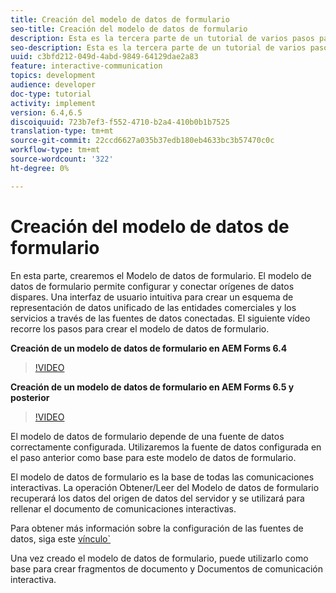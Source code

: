 ```yaml
---
title: Creación del modelo de datos de formulario
seo-title: Creación del modelo de datos de formulario
description: Esta es la tercera parte de un tutorial de varios pasos para crear su primer documento interactivo de comunicaciones. En esta parte, crearemos el Modelo de datos de formulario. El modelo de datos de formulario le permite configurar y conectarse a orígenes de datos dispares.Proporciona una interfaz de usuario intuitiva para crear un esquema de representación de datos unificado de entidades comerciales y servicios a través de fuentes de datos conectadas.El siguiente vídeo recorre los pasos para crear el modelo de datos de formulario.
seo-description: Esta es la tercera parte de un tutorial de varios pasos para crear su primer documento interactivo de comunicaciones. En esta parte, crearemos el Modelo de datos de formulario. El modelo de datos de formulario le permite configurar y conectarse a orígenes de datos dispares.Proporciona una interfaz de usuario intuitiva para crear un esquema de representación de datos unificado de entidades comerciales y servicios a través de fuentes de datos conectadas. El siguiente vídeo recorre los pasos para crear el modelo de datos de formulario.
uuid: c3bfd212-049d-4abd-9849-64129dae2a83
feature: interactive-communication
topics: development
audience: developer
doc-type: tutorial
activity: implement
version: 6.4,6.5
discoiquuid: 723b7ef3-f552-4710-b2a4-410b0b1b7525
translation-type: tm+mt
source-git-commit: 22ccd6627a035b37edb180eb4633bc3b57470c0c
workflow-type: tm+mt
source-wordcount: '322'
ht-degree: 0%

---
```



# Creación del modelo de datos de formulario

En esta parte, crearemos el Modelo de datos de formulario. El modelo de datos de formulario permite configurar y conectar orígenes de datos dispares. Una interfaz de usuario intuitiva para crear un esquema de representación de datos unificado de las entidades comerciales y los servicios a través de las fuentes de datos conectadas. El siguiente vídeo recorre los pasos para crear el modelo de datos de formulario.

**Creación de un modelo de datos de formulario en AEM Forms 6.4**
>[!VIDEO](https://video.tv.adobe.com/v/27763/?quality=9&learn=on)

**Creación de un modelo de datos de formulario en AEM Forms 6.5 y posterior**
>[!VIDEO](https://video.tv.adobe.com/v/27765?quality=9&learn=on)

El modelo de datos de formulario depende de una fuente de datos correctamente configurada. Utilizaremos la fuente de datos configurada en el paso anterior como base para este modelo de datos de formulario.

El modelo de datos de formulario es la base de todas las comunicaciones interactivas. La operación Obtener/Leer del Modelo de datos de formulario recuperará los datos del origen de datos del servidor y se utilizará para rellenar el documento de comunicaciones interactivas.

Para obtener más información sobre la configuración de las fuentes de datos, siga este [vínculo`](parttwo.md)

Una vez creado el modelo de datos de formulario, puede utilizarlo como base para crear fragmentos de documento y Documentos de comunicación interactiva.
